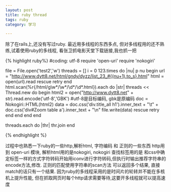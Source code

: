 ```yaml
---
layout: post
title: ruby thread
tags: ruby 
category: 学习

---
```

除了在rails上,还没有写过ruby. 最近用多线程的东西多点, 但对多线程用的还不熟练,试着使用ruby的多线程, 看张卫抓电影天堂下载链接,我也抓一把

{% highlight ruby%}
#coding: utf-8
require 'open-uri'
require 'nokogiri'

file = File.open('test2','w')
threads = []
i = 0
123.times do |nu|
	p nu
	begin
		url = "http://www.dytt8.net/html/gndy/dyzz/list_23_#{(nu+1).to_s}.html"
		html = open(url).read
	rescue
		retry
	end
	html.scan(%r{/html/g\w*/\w*/\d*/\d*.html}).each do |str|
		threads << Thread.new do
			begin
				html2 = open("http://www.dytt8.net" + str).read.encode('utf-8','GBK')   #utf-8是目标编码, gbk是原编码
				doc = Nokogiri::HTML(html2)
				data = doc.css('div.title_all h1').inner_text + "\t" + doc.css('div#Zoom table a').inner_text + "\n"
				file.write(data)
			rescue
				retry
			end
		end
	end
end

threads.each do |thr|
	thr.join
end

{% endhighlight %}

过程中也熟悉一下ruby的一些http,解析html, 字符编码 和 正则的一些东西
http用到 open-uri 模块, 解析html用的是nokogiri, nokogiri 查找标签用的是 和css中确定标签一样的方式字符转码开始用iconv进行字符转码,但执行时输出推荐字符串的encode方法,修改. 正则的匹配使用字符串的scan方法 可以返回多个结果, 直接match的话只有一个结果.
因为ruby的多线程采用的是时间片的轮转并不能在多核机上提升性能, 但在抓取网页时每个http请求需要等待,这要开多线程就可以提高速度
